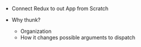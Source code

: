 * Connect Redux to out App from Scratch

* Why thunk?
  * Organization
  * How it changes possible arguments to dispatch 
